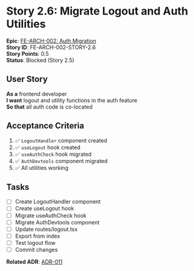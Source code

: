 # Story 2.6: Migrate Logout and Auth Utilities

**Epic**: [FE-ARCH-002: Auth Migration](../../epics/FE-ARCH-002-AUTH-MIGRATION.md)  
**Story ID**: FE-ARCH-002-STORY-2.6  
**Story Points**: 0.5  
**Status**: Blocked (Story 2.5)  

## User Story
**As a** frontend developer  
**I want** logout and utility functions in the auth feature  
**So that** all auth code is co-located

## Acceptance Criteria
1. ✅ `LogoutHandler` component created
2. ✅ `useLogout` hook created
3. ✅ `useAuthCheck` hook migrated
4. ✅ `AuthDevtools` component migrated
5. ✅ All utilities working

## Tasks
- [ ] Create LogoutHandler component
- [ ] Create useLogout hook
- [ ] Migrate useAuthCheck hook
- [ ] Migrate AuthDevtools component
- [ ] Update routes/logout.tsx
- [ ] Export from index
- [ ] Test logout flow
- [ ] Commit changes

**Related ADR**: [ADR-011](../../architecture/adr/ADR-011-FRONTEND-FILE-ARCHITECTURE.md)
